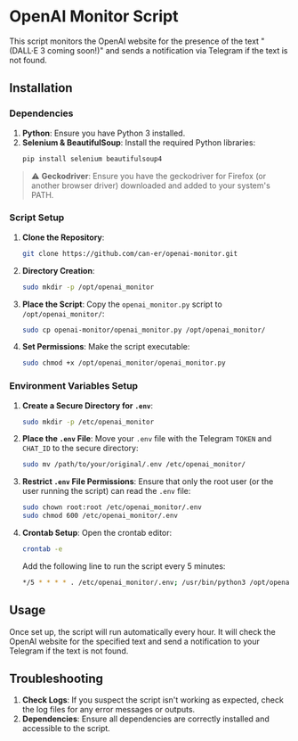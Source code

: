 # OpenAI Monitor Script

This script monitors the OpenAI website for the presence of the text "(DALL·E 3 coming soon!)" and sends a notification via Telegram if the text is not found.

## Installation

### Dependencies

1. **Python**: Ensure you have Python 3 installed.
2. **Selenium & BeautifulSoup**: Install the required Python libraries:
   ```bash
   pip install selenium beautifulsoup4
   ```

> ⚠️ **Geckodriver**: Ensure you have the geckodriver for Firefox (or another browser driver) downloaded and added to your system's PATH.

### Script Setup

1. **Clone the Repository**:
   ```bash
   git clone https://github.com/can-er/openai-monitor.git
   ```

2. **Directory Creation**:
   ```bash
   sudo mkdir -p /opt/openai_monitor
   ```

3. **Place the Script**:
   Copy the `openai_monitor.py` script to `/opt/openai_monitor/`:
   ```bash
   sudo cp openai-monitor/openai_monitor.py /opt/openai_monitor/
   ```

4. **Set Permissions**:
   Make the script executable:
   ```bash
   sudo chmod +x /opt/openai_monitor/openai_monitor.py
   ```

### Environment Variables Setup

1. **Create a Secure Directory for `.env`**:
   ```bash
   sudo mkdir -p /etc/openai_monitor
   ```

2. **Place the `.env` File**:
   Move your `.env` file with the Telegram `TOKEN` and `CHAT_ID` to the secure directory:
   ```bash
   sudo mv /path/to/your/original/.env /etc/openai_monitor/
   ```

3. **Restrict `.env` File Permissions**:
   Ensure that only the root user (or the user running the script) can read the `.env` file:
   ```bash
   sudo chown root:root /etc/openai_monitor/.env
   sudo chmod 600 /etc/openai_monitor/.env
   ```

4. **Crontab Setup**:
   Open the crontab editor:
   ```bash
   crontab -e
   ```

   Add the following line to run the script every 5 minutes:
   ```bash
   */5 * * * * . /etc/openai_monitor/.env; /usr/bin/python3 /opt/openai_monitor/openai_monitor.py >> /var/log/openai_monitor.log 2>> /var/log/openai_monitor_error.log
   ```

## Usage

Once set up, the script will run automatically every hour. It will check the OpenAI website for the specified text and send a notification to your Telegram if the text is not found.

## Troubleshooting

1. **Check Logs**: If you suspect the script isn't working as expected, check the log files for any error messages or outputs.
2. **Dependencies**: Ensure all dependencies are correctly installed and accessible to the script.
